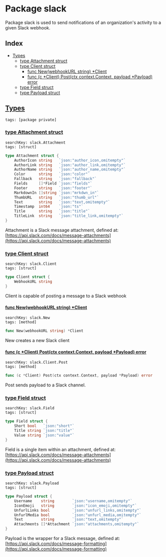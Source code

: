 # Package slack

Package slack is used to send notifications of an organization's activity to a given Slack webhook. 

## Index

* [Types](#type)
    * [type Attachment struct](#Attachment)
    * [type Client struct](#Client)
        * [func New(webhookURL string) *Client](#New)
        * [func (c *Client) Post(ctx context.Context, payload *Payload) error](#Client.Post)
    * [type Field struct](#Field)
    * [type Payload struct](#Payload)


## <a id="type" href="#type">Types</a>

```
tags: [package private]
```

### <a id="Attachment" href="#Attachment">type Attachment struct</a>

```
searchKey: slack.Attachment
tags: [struct]
```

```Go
type Attachment struct {
	AuthorIcon string   `json:"author_icon,omitempty"`
	AuthorLink string   `json:"author_link,omitempty"`
	AuthorName string   `json:"author_name,omitempty"`
	Color      string   `json:"color"`
	Fallback   string   `json:"fallback"`
	Fields     []*Field `json:"fields"`
	Footer     string   `json:"footer"`
	MarkdownIn []string `json:"mrkdwn_in"`
	ThumbURL   string   `json:"thumb_url"`
	Text       string   `json:"text,omitempty"`
	Timestamp  int64    `json:"ts"`
	Title      string   `json:"title"`
	TitleLink  string   `json:"title_link,omitempty"`
}
```

Attachment is a Slack message attachment, defined at: [https://api.slack.com/docs/message-attachments](https://api.slack.com/docs/message-attachments) 

### <a id="Client" href="#Client">type Client struct</a>

```
searchKey: slack.Client
tags: [struct]
```

```Go
type Client struct {
	WebhookURL string
}
```

Client is capable of posting a message to a Slack webhook 

#### <a id="New" href="#New">func New(webhookURL string) *Client</a>

```
searchKey: slack.New
tags: [method]
```

```Go
func New(webhookURL string) *Client
```

New creates a new Slack client 

#### <a id="Client.Post" href="#Client.Post">func (c *Client) Post(ctx context.Context, payload *Payload) error</a>

```
searchKey: slack.Client.Post
tags: [method]
```

```Go
func (c *Client) Post(ctx context.Context, payload *Payload) error
```

Post sends payload to a Slack channel. 

### <a id="Field" href="#Field">type Field struct</a>

```
searchKey: slack.Field
tags: [struct]
```

```Go
type Field struct {
	Short bool   `json:"short"`
	Title string `json:"title"`
	Value string `json:"value"`
}
```

Field is a single item within an attachment, defined at: [https://api.slack.com/docs/message-attachments](https://api.slack.com/docs/message-attachments) 

### <a id="Payload" href="#Payload">type Payload struct</a>

```
searchKey: slack.Payload
tags: [struct]
```

```Go
type Payload struct {
	Username    string        `json:"username,omitempty"`
	IconEmoji   string        `json:"icon_emoji,omitempty"`
	UnfurlLinks bool          `json:"unfurl_links,omitempty"`
	UnfurlMedia bool          `json:"unfurl_media,omitempty"`
	Text        string        `json:"text,omitempty"`
	Attachments []*Attachment `json:"attachments,omitempty"`
}
```

Payload is the wrapper for a Slack message, defined at: [https://api.slack.com/docs/message-formatting](https://api.slack.com/docs/message-formatting) 


